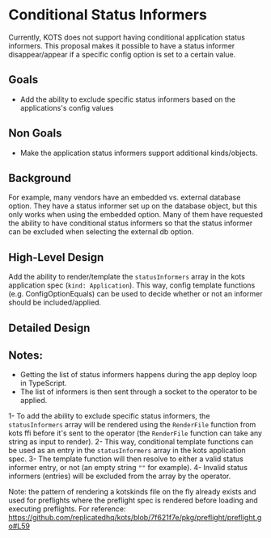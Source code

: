 # Conditional Status Informers

Currently, KOTS does not support having conditional application status informers.
This proposal makes it possible to have a status informer disappear/appear if a specific config option is set to a certain value.

## Goals

- Add the ability to exclude specific status informers based on the applications's config values

## Non Goals

- Make the application status informers support additional kinds/objects.

## Background

For example, many vendors have an embedded vs. external database option.
They have a status informer set up on the database object, but this only works when using the embedded option.
Many of them have requested the ability to have conditional status informers so that the status informer can be excluded when selecting the external db option.

## High-Level Design

Add the ability to render/template the `statusInformers` array in the kots application spec (`kind: Application`).
This way, config template functions (e.g. ConfigOptionEquals) can be used to decide whether or not an informer should be included/applied.

## Detailed Design

## Notes:
- Getting the list of status informers happens during the app deploy loop in TypeScript.
- The list of informers is then sent through a socket to the operator to be applied.

1- To add the ability to exclude specific status informers, the `statusInformers` array will be rendered using the `RenderFile` function from kots ffi before it's sent to the operator (the `RenderFile` function can take any string as input to render).
2- This way, conditional template functions can be used as an entry in the `statusInformers` array in the kots application spec.
3- The template function will then resolve to either a valid status informer entry, or not (an empty string `""` for example).
4- Invalid status informers (entries) will be excluded from the array by the operator.

Note: the pattern of rendering a kotskinds file on the fly already exists and used for preflights where the preflight spec is rendered before loading and executing preflights. For reference: https://github.com/replicatedhq/kots/blob/7f621f7e/pkg/preflight/preflight.go#L59